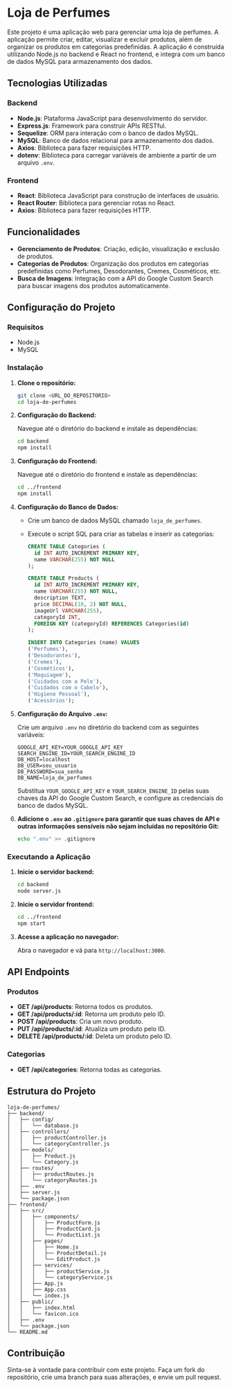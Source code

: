 # Loja de Perfumes

Este projeto é uma aplicação web para gerenciar uma loja de perfumes. A aplicação permite criar, editar, visualizar e excluir produtos, além de organizar os produtos em categorias predefinidas. A aplicação é construída utilizando Node.js no backend e React no frontend, e integra com um banco de dados MySQL para armazenamento dos dados.

## Tecnologias Utilizadas

### Backend

- **Node.js**: Plataforma JavaScript para desenvolvimento do servidor.
- **Express.js**: Framework para construir APIs RESTful.
- **Sequelize**: ORM para interação com o banco de dados MySQL.
- **MySQL**: Banco de dados relacional para armazenamento dos dados.
- **Axios**: Biblioteca para fazer requisições HTTP.
- **dotenv**: Biblioteca para carregar variáveis de ambiente a partir de um arquivo `.env`.

### Frontend

- **React**: Biblioteca JavaScript para construção de interfaces de usuário.
- **React Router**: Biblioteca para gerenciar rotas no React.
- **Axios**: Biblioteca para fazer requisições HTTP.

## Funcionalidades

- **Gerenciamento de Produtos**: Criação, edição, visualização e exclusão de produtos.
- **Categorias de Produtos**: Organização dos produtos em categorias predefinidas como Perfumes, Desodorantes, Cremes, Cosméticos, etc.
- **Busca de Imagens**: Integração com a API do Google Custom Search para buscar imagens dos produtos automaticamente.

## Configuração do Projeto

### Requisitos

- Node.js
- MySQL

### Instalação

1. **Clone o repositório:**

   ```bash
   git clone <URL_DO_REPOSITORIO>
   cd loja-de-perfumes
   ```

2. **Configuração do Backend:**

   Navegue até o diretório do backend e instale as dependências:

   ```bash
   cd backend
   npm install
   ```

3. **Configuração do Frontend:**

   Navegue até o diretório do frontend e instale as dependências:

   ```bash
   cd ../frontend
   npm install
   ```

4. **Configuração do Banco de Dados:**

   - Crie um banco de dados MySQL chamado `loja_de_perfumes`.
   - Execute o script SQL para criar as tabelas e inserir as categorias:

     ```sql
     CREATE TABLE Categories (
       id INT AUTO_INCREMENT PRIMARY KEY,
       name VARCHAR(255) NOT NULL
     );

     CREATE TABLE Products (
       id INT AUTO_INCREMENT PRIMARY KEY,
       name VARCHAR(255) NOT NULL,
       description TEXT,
       price DECIMAL(10, 2) NOT NULL,
       imageUrl VARCHAR(255),
       categoryId INT,
       FOREIGN KEY (categoryId) REFERENCES Categories(id)
     );

     INSERT INTO Categories (name) VALUES
     ('Perfumes'),
     ('Desodorantes'),
     ('Cremes'),
     ('Cosméticos'),
     ('Maquiagem'),
     ('Cuidados com a Pele'),
     ('Cuidados com o Cabelo'),
     ('Higiene Pessoal'),
     ('Acessórios');
     ```

5. **Configuração do Arquivo `.env`:**

   Crie um arquivo `.env` no diretório do backend com as seguintes variáveis:

   ```env
   GOOGLE_API_KEY=YOUR_GOOGLE_API_KEY
   SEARCH_ENGINE_ID=YOUR_SEARCH_ENGINE_ID
   DB_HOST=localhost
   DB_USER=seu_usuario
   DB_PASSWORD=sua_senha
   DB_NAME=loja_de_perfumes
   ```

   Substitua `YOUR_GOOGLE_API_KEY` e `YOUR_SEARCH_ENGINE_ID` pelas suas chaves da API do Google Custom Search, e configure as credenciais do banco de dados MySQL.

6. **Adicione o `.env` ao `.gitignore` para garantir que suas chaves de API e outras informações sensíveis não sejam incluídas no repositório Git:**

   ```bash
   echo ".env" >> .gitignore
   ```

### Executando a Aplicação

1. **Inicie o servidor backend:**

   ```bash
   cd backend
   node server.js
   ```

2. **Inicie o servidor frontend:**

   ```bash
   cd ../frontend
   npm start
   ```

3. **Acesse a aplicação no navegador:**

   Abra o navegador e vá para `http://localhost:3000`.

## API Endpoints

### Produtos

- **GET /api/products**: Retorna todos os produtos.
- **GET /api/products/:id**: Retorna um produto pelo ID.
- **POST /api/products**: Cria um novo produto.
- **PUT /api/products/:id**: Atualiza um produto pelo ID.
- **DELETE /api/products/:id**: Deleta um produto pelo ID.

### Categorias

- **GET /api/categories**: Retorna todas as categorias.

## Estrutura do Projeto

```plaintext
loja-de-perfumes/
├── backend/
│   ├── config/
│   │   └── database.js
│   ├── controllers/
│   │   ├── productController.js
│   │   └── categoryController.js
│   ├── models/
│   │   ├── Product.js
│   │   └── Category.js
│   ├── routes/
│   │   ├── productRoutes.js
│   │   └── categoryRoutes.js
│   ├── .env
│   ├── server.js
│   └── package.json
├── frontend/
│   ├── src/
│   │   ├── components/
│   │   │   ├── ProductForm.js
│   │   │   ├── ProductCard.js
│   │   │   └── ProductList.js
│   │   ├── pages/
│   │   │   ├── Home.js
│   │   │   ├── ProductDetail.js
│   │   │   └── EditProduct.js
│   │   ├── services/
│   │   │   ├── productService.js
│   │   │   └── categoryService.js
│   │   ├── App.js
│   │   ├── App.css
│   │   └── index.js
│   ├── public/
│   │   ├── index.html
│   │   └── favicon.ico
│   ├── .env
│   └── package.json
└── README.md
```

## Contribuição

Sinta-se à vontade para contribuir com este projeto. Faça um fork do repositório, crie uma branch para suas alterações, e envie um pull request.
